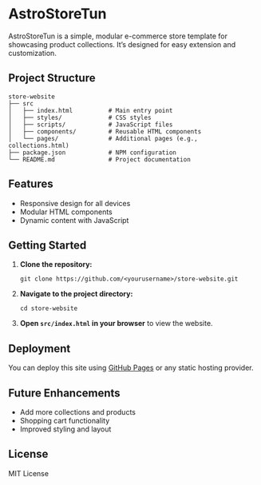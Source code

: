 # AstroStoreTun

AstroStoreTun is a simple, modular e-commerce store template for showcasing product collections. It’s designed for easy extension and customization.

## Project Structure

```
store-website
├── src
│   ├── index.html          # Main entry point
│   ├── styles/             # CSS styles
│   ├── scripts/            # JavaScript files
│   ├── components/         # Reusable HTML components
│   └── pages/              # Additional pages (e.g., collections.html)
├── package.json            # NPM configuration
└── README.md               # Project documentation
```

## Features

- Responsive design for all devices
- Modular HTML components
- Dynamic content with JavaScript

## Getting Started

1. **Clone the repository:**
   ```
   git clone https://github.com/<yourusername>/store-website.git
   ```
2. **Navigate to the project directory:**
   ```
   cd store-website
   ```
3. **Open `src/index.html` in your browser** to view the website.

## Deployment

You can deploy this site using [GitHub Pages](https://pages.github.com/) or any static hosting provider.

## Future Enhancements

- Add more collections and products
- Shopping cart functionality
- Improved styling and layout

## License

MIT License